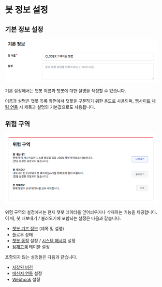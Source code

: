 # 봇 정보 설정

## 기본 정보 설정 <a id="basic"></a>

![&#xAE30;&#xBCF8; &#xC124;&#xC815; &#xD56D;&#xBAA9;](../../.gitbook/assets/bot-settings-basic.png)

기본 설정에서는 챗봇 이름과 챗봇에 대한 설명을 작성할 수 있습니다.

이름과 설명은 챗봇 목록 화면에서 챗봇을 구분하기 위한 용도로 사용되며, [웹사이트 채팅 연동](../messenger-integrations/web.md) 시 제목과 설명의 기본값으로도 사용됩니다. 



## 위험 구역 <a id="danger-zone"></a>

![&#xC704;&#xD5D8; &#xAD6C;&#xC5ED; &#xD56D;&#xBAA9;](../../.gitbook/assets/basic_setting_danger_zone.png)

위험 구역의 설정에서는 현재 챗봇 데이터를 덮어씌우거나 삭제하는 기능을 제공합니다. 이 때, 봇 내보내기 / 불러오기에 포함되는 설정은 다음과 같습니다.

* [챗봇 기본 정보](bot-settings.md) \(제목 및 설명\)
* 플로우 상태
* [챗봇 동작](../chatbot/system-response.md#undefined) 설정 / [시스템 메시지](../chatbot/system-response.md#undefined-1) 설정
* [잠재고객](../audience.md) 테이블 설정

포함되지 않는 설정들은 다음과 같습니다.

* [저장된 버전](versions.md) 
* [메신저 연동](../messenger-integrations/) 설정
* [Webhook](webhook.md) 설정





